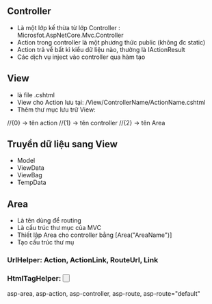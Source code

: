 ## Controller
- Là một lớp kế thừa từ lớp Controller : Microsfot.AspNetCore.Mvc.Controller
- Action trong controller là một phương thức public (không đc static)
- Action trả về bất kì kiểu dữ liệu nào, thường là IActionResult
- Các dịch vụ inject vào controller qua hàm tạo
## View
- là file .cshtml
- View cho Action lưu tại: /View/ControllerName/ActionName.cshtml
- Thêm thư mục lưu trữ View:

//{0} -> tên action
//{1} -> tên controller
//{2} -> tên Area

## Truyền dữ liệu sang View
- Model
- ViewData
- ViewBag
- TempData

## Area
- Là tên dùng để routing
- Là cấu trúc thư mục của MVC
- Thiết lập Area cho controller bằng [Area("AreaName")]
- Tạo cấu trúc thư mụ

### UrlHelper: Action, ActionLink, RouteUrl, Link
### HtmlTagHelper: <a> <button> <form>
asp-area, asp-action, asp-controller, asp-route, asp-route="default"